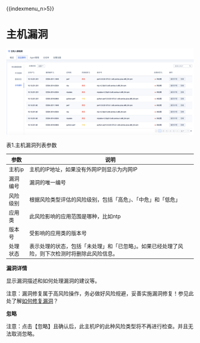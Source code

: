 {{indexmenu_n>5}}

# 主机漏洞

![](/images/operation/events/主机漏洞.png)

表1.主机漏洞列表参数

|参数|说明|
|---|---|
|主机ip|主机的IP地址，如果没有外网IP则显示为内网IP|
|漏洞编号|漏洞的唯一编号|
|风险级别|根据风险类型评估的风险级别，包括「高危」、「中危」和「低危」|
|应用类|此风险影响的应用范围是哪种，比如ntp|
|版本号|受影响的应用类的版本号|
|处理状态|表示处理的状态，包括「未处理」和「已忽略」。如果已经处理了风险，则下次检测时将删除此风险信息。|

**漏洞详情**

显示漏洞描述和如何处理漏洞的建议等。

<wrap
em>注意：漏洞修复属于高风险操作，务必做好风险规避，妥善实施漏洞修复！</wrap>参见此处了解[如何修复漏洞](/security/uhids/faq/bugs)？

**忽略**

<wrap em>注意：点击【忽略】且确认后，此主机IP的此种风险类型将不再进行检查。并且无法取消忽略。</wrap>
